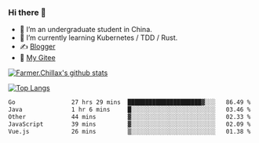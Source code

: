 ### Hi there 👋

- 🔭 I’m an undergraduate student in China.
- 🌱 I’m currently learning Kubernetes / TDD / Rust.
- ✍️ [Blogger](https://blog.farmer233.top)
- 🤔 [My Gitee](https://gitee.com/Farmer-chong)


[![Farmer.Chillax's github stats](https://github-readme-stats.vercel.app/api?username=FarmerChillax)](https://github.com/anuraghazra/github-readme-stats)

[![Top Langs](https://github-readme-stats.vercel.app/api/top-langs/?username=FarmerChillax&layout=compact&hide=html,css,javascript)](https://github.com/anuraghazra/github-readme-stats)


<a href="https://wakatime.com/@Farmer"> </a>
          <!--START_SECTION:waka-->

```txt
Go                27 hrs 29 mins  █████████████████████▓░░░   86.49 %
Java              1 hr 6 mins     █░░░░░░░░░░░░░░░░░░░░░░░░   03.46 %
Other             44 mins         ▓░░░░░░░░░░░░░░░░░░░░░░░░   02.33 %
JavaScript        39 mins         ▓░░░░░░░░░░░░░░░░░░░░░░░░   02.09 %
Vue.js            26 mins         ▒░░░░░░░░░░░░░░░░░░░░░░░░   01.38 %
```

<!--END_SECTION:waka-->



<!--
**Farmer-chong/Farmer-chong** is a ✨ _special_ ✨ repository because its `README.md` (this file) appears on your GitHub profile.

Here are some ideas to get you started:

- 🔭 I’m currently working on ...
- 🌱 I’m currently learning ...
- 👯 I’m looking to collaborate on ...
- 🤔 I’m looking for help with ...
- 💬 Ask me about ...
- 📫 How to reach me: ...
- 😄 Pronouns: ...
- ⚡ Fun fact: ...
-->
